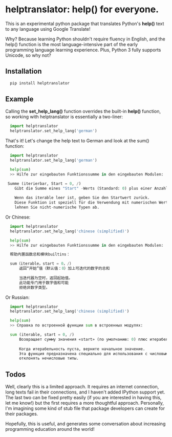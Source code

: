 
# helptranslator: help() for everyone.

This is an experimental python package that translates Python's **help()** text
to any language using Google Translate!  

Why?  Because learning Python shouldn't require fluency in English, and the help() function
is the most language-intensive part of the early programming language learning experience.
Plus, Python 3 fully supports Unicode, so why not?

## Installation

```bash
  pip install helptranslator
```

## Example

Calling the **set_help_lang()** function overrides the built-in **help()** function,
so working with helptranslator is essentially a two-liner:

```python
  import helptranslator
  helptranslator.set_help_lang('german')
```

That's it!  Let's change the help text to German and look at the sum() function:

```python
  import helptranslator
  helptranslator.set_help_lang('german')

  help(sum)
  >> Hilfe zur eingebauten Funktionssumme in den eingebauten Modulen:

 Summe (iterierbar, Start = 0, /)
    Gibt die Summe eines "Start" -Werts (Standard: 0) plus einer Anzahl von Zahlen zurück
    
    Wenn das iterable leer ist, geben Sie den Startwert zurück.
    Diese Funktion ist speziell für die Verwendung mit numerischen Werten und möglicherweise vorgesehen
    lehnen Sie nicht-numerische Typen ab.

```

Or Chinese:

```python
  import helptranslator
  helptranslator.set_help_lang('chinese (simplified)')

  help(sum)
  >> Hilfe zur eingebauten Funktionssumme in den eingebauten Modulen:

  帮助内置函数总和模块builtins：

  sum（iterable，start = 0，/）
      返回“开始”值（默认值：0）加上可迭代的数字的总和
      
      当迭代器为空时，返回起始值。
      此功能专门用于数字值和可能
      拒绝非数字类型。

```

Or Russian:

```python
  import helptranslator
  helptranslator.set_help_lang('chinese (simplified)')

  help(sum)
  >> Справка по встроенной функции sum в встроенных модулях:

  sum (iterable, start = 0, /)
      Возвращает сумму значения «start» (по умолчанию: 0) плюс итерабельность чисел
      
      Когда итерабельность пуста, верните начальное значение.
      Эта функция предназначена специально для использования с числовыми значениями и может
      отклонять нечисловые типы.
```


## Todos

Well, clearly this is a limited approach.  It requires an internet connection, long
texts fail in their connections, and I haven't added IPython support yet.  The last
two can be fixed pretty easily (if you are interested in having this, let me know!) but
the first requires a more thoughtful approach.  Personally, I'm imagining some kind of
stub file that package developers can create for their packages.  

Hopefully, this is useful, and generates some conversation about increasing programming
education around the world!
